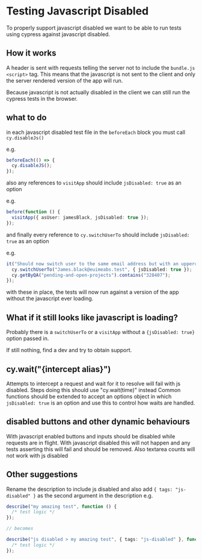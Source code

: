 # Testing Javascript Disabled

To properly support javascript disabled we want to be able to run tests using cypress against javascript disabled.

## How it works

A header is sent with requests telling the server not to include the `bundle.js` `<script>` tag. This means that the javascript is not sent to the client and only the server rendered version of the app will run.

Because javascript is not actually disabled in the client we can still run the cypress tests in the browser.

## what to do

in each javascript disabled test file in the `beforeEach` block you must call `cy.disableJs()`

e.g.

```typescript
beforeEach(() => {
  cy.disableJS();
});
```

also any references to `visitApp` should include `jsDisabled: true` as an option

e.g.

```typescript
before(function () {
  visitApp({ asUser: jamesBlack, jsDisabled: true });
});
```

and finally every reference to `cy.switchUserTo` should include `jsDisabled: true` as an option

e.g.

```typescript
it("Should now switch user to the same email address but with an uppercase first letter 'James.black@euimeabs.test'", function () {
  cy.switchUserTo("James.black@euimeabs.test", { jsDisabled: true });
  cy.getByQA("pending-and-open-projects").contains("328407");
});
```

with these in place, the tests will now run against a version of the app without the javascript ever loading.

## What if it still looks like javascript is loading?

Probably there is a `switchUserTo` or a `visitApp` without a `{jsDisabled: true}` option passed in.

If still nothing, find a dev and try to obtain support.

## cy.wait("{intercept alias}")

Attempts to intercept a request and wait for it to resolve will fail with js disabled.
Steps doing this should use "cy.wait(time)" instead
Common functions should be extended to accept an options object in which `jsDisabled: true` is an option
and use this to control how waits are handled.

## disabled buttons and other dynamic behaviours

With javascript enabled buttons and inputs should be disabled while requests are in flight.
With javascript disabled this will not happen and any tests asserting this will fail and should be removed.
Also textarea counts will not work with js disabled

## Other suggestions

Rename the description to include js disabled
and also add `{ tags: "js-disabled" }` as the second argument in the description
e.g.

```typescript
describe("my amazing test", function () {
  /* test logic */
});

// becomes

describe("js disabled > my amazing test", { tags: "js-disabled" }, function () {
  /* test logic */
});
```
